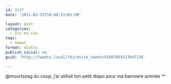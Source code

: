 ```yaml
---
id: 3217
date: '2011-02-25T10:48:11+01:00'

layout: post
categories:
  - Vis ma vie
tags:
  - tweet
format: status
publish_social: no
guid: 'http://tweets.local/?birdsite_tweet=41087054313947136'

---
```


@mourtazag du coup, j’ai utilisé ton petit diapo pour ma banniere animée ^^